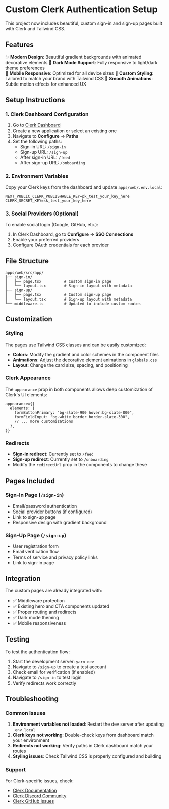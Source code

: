 # Custom Clerk Authentication Setup

This project now includes beautiful, custom sign-in and sign-up pages built with Clerk and Tailwind CSS.

## Features

✨ **Modern Design**: Beautiful gradient backgrounds with animated decorative elements
🌙 **Dark Mode Support**: Fully responsive to light/dark theme preferences  
📱 **Mobile Responsive**: Optimized for all device sizes
🎨 **Custom Styling**: Tailored to match your brand with Tailwind CSS
🔄 **Smooth Animations**: Subtle motion effects for enhanced UX

## Setup Instructions

### 1. Clerk Dashboard Configuration

1. Go to [Clerk Dashboard](https://dashboard.clerk.com/)
2. Create a new application or select an existing one
3. Navigate to **Configure** → **Paths**
4. Set the following paths:
   - Sign-in URL: `/sign-in`
   - Sign-up URL: `/sign-up`
   - After sign-in URL: `/feed`
   - After sign-up URL: `/onboarding`

### 2. Environment Variables

Copy your Clerk keys from the dashboard and update `apps/web/.env.local`:

```env
NEXT_PUBLIC_CLERK_PUBLISHABLE_KEY=pk_test_your_key_here
CLERK_SECRET_KEY=sk_test_your_key_here
```

### 3. Social Providers (Optional)

To enable social login (Google, GitHub, etc.):

1. In Clerk Dashboard, go to **Configure** → **SSO Connections**
2. Enable your preferred providers
3. Configure OAuth credentials for each provider

## File Structure

```
apps/web/src/app/
├── sign-in/
│   ├── page.tsx          # Custom sign-in page
│   └── layout.tsx        # Sign-in layout with metadata
├── sign-up/
│   ├── page.tsx          # Custom sign-up page
│   └── layout.tsx        # Sign-up layout with metadata
└── middleware.ts         # Updated to include custom routes
```

## Customization

### Styling

The pages use Tailwind CSS classes and can be easily customized:

- **Colors**: Modify the gradient and color schemes in the component files
- **Animations**: Adjust the decorative element animations in `globals.css`
- **Layout**: Change the card size, spacing, and positioning

### Clerk Appearance

The `appearance` prop in both components allows deep customization of Clerk's UI elements:

```tsx
appearance={{
  elements: {
    formButtonPrimary: "bg-slate-900 hover:bg-slate-800",
    formFieldInput: "bg-white border border-slate-300",
    // ... more customizations
  },
}}
```

### Redirects

- **Sign-in redirect**: Currently set to `/feed`
- **Sign-up redirect**: Currently set to `/onboarding`
- Modify the `redirectUrl` prop in the components to change these

## Pages Included

### Sign-In Page (`/sign-in`)
- Email/password authentication
- Social provider buttons (if configured)
- Link to sign-up page
- Responsive design with gradient background

### Sign-Up Page (`/sign-up`)
- User registration form
- Email verification flow
- Terms of service and privacy policy links
- Link to sign-in page

## Integration

The custom pages are already integrated with:

- ✅ Middleware protection
- ✅ Existing hero and CTA components updated
- ✅ Proper routing and redirects
- ✅ Dark mode theming
- ✅ Mobile responsiveness

## Testing

To test the authentication flow:

1. Start the development server: `yarn dev`
2. Navigate to `/sign-up` to create a test account
3. Check email for verification (if enabled)
4. Navigate to `/sign-in` to test login
5. Verify redirects work correctly

## Troubleshooting

### Common Issues

1. **Environment variables not loaded**: Restart the dev server after updating `.env.local`
2. **Clerk keys not working**: Double-check keys from dashboard match your environment
3. **Redirects not working**: Verify paths in Clerk dashboard match your routes
4. **Styling issues**: Check Tailwind CSS is properly configured and building

### Support

For Clerk-specific issues, check:
- [Clerk Documentation](https://clerk.com/docs)
- [Clerk Discord Community](https://discord.com/invite/b5rXHjAg7A)
- [Clerk GitHub Issues](https://github.com/clerkinc/clerk-react/issues)